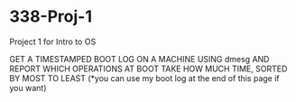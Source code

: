 # 338-Proj-1
Project 1 for Intro to OS

GET A TIMESTAMPED BOOT LOG ON A MACHINE USING dmesg AND REPORT WHICH OPERATIONS AT BOOT TAKE HOW MUCH TIME, SORTED BY MOST TO LEAST (*you can use my boot log at the end of this page if you want)
